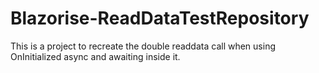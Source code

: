 # Blazorise-ReadDataTestRepository
This is a project to recreate the double readdata call when using OnInitialized async and awaiting inside it.
